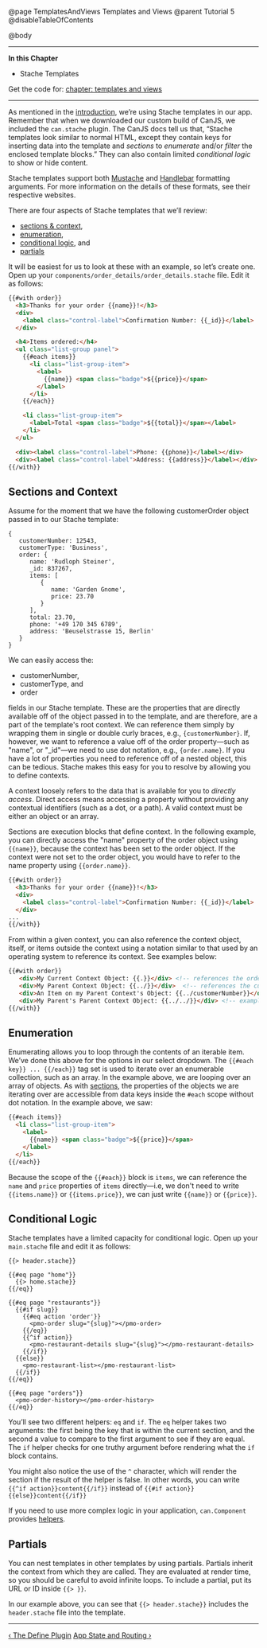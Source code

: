 @page TemplatesAndViews Templates and Views
@parent Tutorial 5
@disableTableOfContents

@body

<div class="getting-started">

- - - -
**In this Chapter**
 - Stache Templates

Get the code for: [chapter: templates and views](https://github.com/bitovi/canjs/blob/minor/guides/examples/PlaceMyOrder/ch-2_canjs-getting-started.zip?raw=true)

- - -

As mentioned in the [introduction](/guides/Tutorial.html), we’re using Stache templates in
our app. Remember that when we downloaded our custom build of CanJS, we
included the `can.stache` plugin. The CanJS docs tell us that,
“Stache templates look similar to normal HTML, except they contain keys for
inserting data into the template and *sections* to *enumerate* and/or *filter*
the enclosed template blocks.” They can also contain limited *conditional
logic* to show or hide content.

Stache templates support both [Mustache](https://github.com/janl/mustache.js/)
and [Handlebar](http://handlebarsjs.com/) formatting arguments. For more
information on the details of these formats, see their respective websites.

There are four aspects of Stache templates that we’ll review:

- [sections & context](#context),
- [enumeration](#enumeration),
- [conditional logic](#conditionallogic), and
- [partials](#partials)

It will be easiest for us to look at these with an example, so let’s create
one. Open up your `components/order_details/order_details.stache` file.
Edit it as follows:


```html
{{#with order}}
  <h3>Thanks for your order {{name}}!</h3>
  <div>
  	<label class="control-label">Confirmation Number: {{_id}}</label>
  </div>

  <h4>Items ordered:</h4>
  <ul class="list-group panel">
    {{#each items}}
      <li class="list-group-item">
        <label>
          {{name}} <span class="badge">${{price}}</span>
        </label>
      </li>
    {{/each}}

    <li class="list-group-item">
      <label>Total <span class="badge">${{total}}</span></label>
    </li>
  </ul>

  <div><label class="control-label">Phone: {{phone}}</label></div>
  <div><label class="control-label">Address: {{address}}</label></div>
{{/with}}
```

<a name="context"></a>
## Sections and Context
Assume for the moment that we have the following customerOrder object passed in to our Stache template:

```
{
   customerNumber: 12543,
   customerType: 'Business',
   order: {
      name: 'Rudloph Steiner',
      _id: 837267,
      items: [
         {
            name: 'Garden Gnome',
            price: 23.70
         }
      ],
      total: 23.70,
      phone: '+49 170 345 6789',
      address: 'Beuselstrasse 15, Berlin'
   }
}
```
We can easily access the:

- customerNumber,
- customerType, and
- order

fields in our Stache template. These are the properties that are 
directly available off of the object passed in to the template, and are therefore,
are a part of the template's root context. We can reference them simply by wrapping
them in single or double curly braces, e.g., `{customerNumber}`. If, however, we 
want to reference a value off of the order property&mdash;such as "name", or "_id"&mdash;we 
need to use dot notation, e.g., `{order.name}`. If you have a lot of properties
you need to reference off of a nested object, this can be tedious. Stache makes this
easy for you to resolve by allowing you to define contexts.

A context loosely refers to the data that is available for you to 
_directly access_. Direct access means accessing a property without
providing any contextual identifiers (such as a dot, or a path). A valid context must be 
either an object or an array. 

Sections are execution blocks that define context. In the following example, 
you can directly access the "name" property of the order object using `{{name}}`, because the context 
has been set to the order object. If the context were not set to the order object, you would have to 
refer to the name property using `{{order.name}}`.

```html
{{#with order}}
  <h3>Thanks for your order {{name}}!</h3>
  <div>
  	<label class="control-label">Confirmation Number: {{_id}}</label>
  </div>
...
{{/with}}
```

From within a given context, you can also reference the context object, itself, or items outside the
context using a notation similar to that used by an operating system to reference its context. 
See examples below:

```html
{{#with order}}
   <div>My Current Context Object: {{.}}</div> <!-- references the order object-->
   <div>My Parent Context Object: {{../}}</div>  <!-- references the customerOrder object--> 
   <div>An Item on my Parent Context's Object: {{../customerNumber}}</div>
   <div>My Parent's Parent Context Object: {{../../}}</div> <!-- example of how you might access the parent of a parent -->
{{/with}}
```

<a name="enumeration"></a>
## Enumeration
Enumerating allows you to loop through the contents of an iterable item. We’ve done this above for
the options in our select dropdown. The `{{#each key}} ... {{/each}}` tag set
is used to iterate over an enumerable collection, such as an array. In the
example above, we are looping over an array of objects. As with [sections](#sections),
the properties of the objects we are iterating over are accessible
from data keys inside the `#each` scope without dot notation. In the example
above, we saw:

```html
{{#each items}}
  <li class="list-group-item">
	<label>
	  {{name}} <span class="badge">${{price}}</span>
	</label>
  </li>
{{/each}}
```

Because the scope of the `{{#each}}` block is `items`, we can reference
the `name` and `price` properties of `items` directly&mdash;i.e, we don't need to
write `{{items.name}}` or `{{items.price}}`, we can just write `{{name}}` or `{{price}}`.

<a name="conditionallogic"></a>
## Conditional Logic
Stache templates have a limited capacity for conditional logic. Open up your
`main.stache` file and edit it as follows:

```
{{> header.stache}}

{{#eq page "home"}}
  {{> home.stache}}
{{/eq}}

{{#eq page "restaurants"}}
  {{#if slug}}
    {{#eq action 'order'}}
      <pmo-order slug="{slug}"></pmo-order>
    {{/eq}}
    {{^if action}}
      <pmo-restaurant-details slug="{slug}"></pmo-restaurant-details>
    {{/if}}
  {{else}}
    <pmo-restaurant-list></pmo-restaurant-list>
  {{/if}}
{{/eq}}

{{#eq page "orders"}}
  <pmo-order-history></pmo-order-history>
{{/eq}}
```

You’ll see two different helpers: `eq` and `if`. The `eq` helper takes two
arguments: the first being the key that is within the current section, and
the second a value to compare to the first argument to see if they are equal.
The `if` helper checks for one truthy argument before rendering what the
`if` block contains.

You might also notice the use of the `^` character, which will render the
section if the result of the helper is false. In other words, you can write
`{{^if action}}content{{/if}}` instead of `{{#if action}}{{else}}content{{/if}}`

If you need to use more complex logic in your application, `can.Component`
provides [helpers](../docs/can.Component.prototype.helpers.html).

<a name="partials"></a>
## Partials
You can nest templates in other templates by using partials. Partials inherit
the context from which they are called. They are evaluated at render time, so you
should be careful to avoid infinite loops. To include a partial, put its URL or
ID inside `{{> }}`.

In our example above, you can see that `{{> header.stache}}` includes the
`header.stache` file into the template.

- - -

<span class="pull-left">[&lsaquo; The Define Plugin](TheDefinePlugin.html)</span>
<span class="pull-right">[App State and Routing &rsaquo;](AppStateAndRouting.html)</span>

</div>
